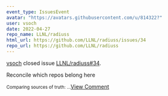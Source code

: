 ```yaml
---
event_type: IssuesEvent
avatar: "https://avatars.githubusercontent.com/u/814322?"
user: vsoch
date: 2022-04-27
repo_name: LLNL/radiuss
html_url: https://github.com/LLNL/radiuss/issues/34
repo_url: https://github.com/LLNL/radiuss
---
```


<a href='https://github.com/vsoch' target='_blank'>vsoch</a> closed issue <a href='https://github.com/LLNL/radiuss/issues/34' target='_blank'>LLNL/radiuss#34</a>.

<p>Reconcile which repos belong here</p><small>Comparing sources of truth:...</small><a href='https://github.com/LLNL/radiuss/issues/34' target='_blank'>View Comment</a>
